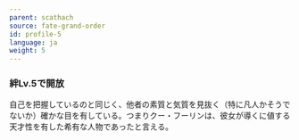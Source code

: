 ```yaml
---
parent: scathach
source: fate-grand-order
id: profile-5
language: ja
weight: 5
---
```


### 絆Lv.5で開放

自己を把握しているのと同じく、他者の素質と気質を見抜く（特に凡人かそうでないか）確かな目を有している。つまりクー・フーリンは、彼女が導くに値する天才性を有した希有な人物であったと言える。
